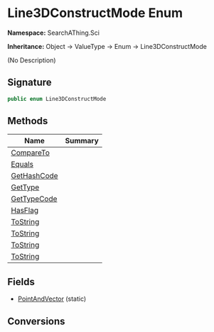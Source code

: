 # Line3DConstructMode Enum
**Namespace:** SearchAThing.Sci

**Inheritance:** Object → ValueType → Enum → Line3DConstructMode

(No Description)

## Signature
```csharp
public enum Line3DConstructMode
```
## Methods
|**Name**|**Summary**|
|---|---|
|[CompareTo](Line3DConstructMode/CompareTo.md)||
|[Equals](Line3DConstructMode/Equals.md)||
|[GetHashCode](Line3DConstructMode/GetHashCode.md)||
|[GetType](Line3DConstructMode/GetType.md)||
|[GetTypeCode](Line3DConstructMode/GetTypeCode.md)||
|[HasFlag](Line3DConstructMode/HasFlag.md)||
|[ToString](Line3DConstructMode/ToString.md)||
|[ToString](Line3DConstructMode/ToString.md#tostringstring)||
|[ToString](Line3DConstructMode/ToString.md#tostringiformatprovider)||
|[ToString](Line3DConstructMode/ToString.md#tostringstring-iformatprovider)||
## Fields
- [PointAndVector](Line3DConstructMode/PointAndVector.md) (static)
## Conversions
